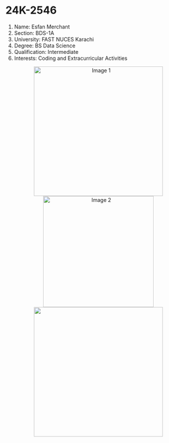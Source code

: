 # 24K-2546  
1. Name: Esfan Merchant
2. Section: BDS-1A
3. University: FAST NUCES Karachi
4. Degree: BS Data Science
5. Qualification: Intermediate
6. Interests: Coding and Extracurricular Activities

<p align="center">
  <img src="https://images.unsplash.com/photo-1515879218367-8466d910aaa4?fm=jpg&q=60&w=3000&ixlib=rb-4.0.3&ixid=M3wxMjA3fDB8MHxzZWFyY2h8NHx8Y29kaW5nfGVufDB8fDB8fHww" alt="Image 1" width="350"/>
  <img src="https://imgcdn.stablediffusionweb.com/2024/3/21/5758316c-9891-4a62-af26-4c4943499213.jpg" alt="Image 2" width="300"/>
  <img src="https://img.olympics.com/images/image/private/t_social_share_thumb/f_auto/primary/kfsyzuaoipfhm4qonqci" atl="Image 3" width="350"/>
</p>
